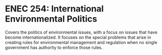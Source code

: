 # ENEC 254: International Environmental Politics

Covers the politics of environmental issues, with a focus on issues that have become internationalized. It focuses on the special problems that arise in creating rules for environmental management and regulation when no single government has authority to enforce those rules.